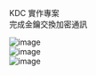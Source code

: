 KDC 實作專案  
完成金鑰交換加密通訊  
  
![image](https://raw.githubusercontent.com/QuiltMeow/KDCImplementation/main/Image%201.png?raw=true)  
![image](https://raw.githubusercontent.com/QuiltMeow/KDCImplementation/main/Image%202.png?raw=true)  
![image](https://raw.githubusercontent.com/QuiltMeow/KDCImplementation/main/Image%203.png?raw=true)